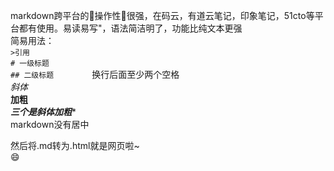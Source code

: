 markdown跨平台的操作性很强，在码云，有道云笔记，印象笔记，51cto等平台都有使用。易读易写"，语法简洁明了，功能比纯文本更强    
简易用法：    
`>引用     `    
`# 一级标题     `    
`## 二级标题        `
换行后面至少两个空格   
*斜体*    
**加粗**    
***三个是斜体加粗****       
markdown没有居中

然后将.md转为.html就是网页啦~    
:smile:


